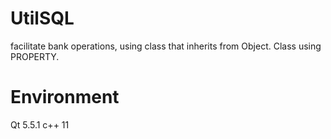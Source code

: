 # UtilSQL

facilitate bank operations, using class that inherits from Object. Class using PROPERTY.

# Environment

Qt 5.5.1
c++ 11
